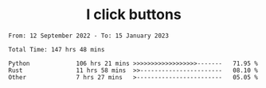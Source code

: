 <h1 align="center">
I click buttons
</h1>

<!--START_SECTION:waka-->

```text
From: 12 September 2022 - To: 15 January 2023

Total Time: 147 hrs 48 mins

Python             106 hrs 21 mins >>>>>>>>>>>>>>>>>>-------   71.95 %
Rust               11 hrs 58 mins  >>-----------------------   08.10 %
Other              7 hrs 27 mins   >------------------------   05.05 %
```

<!--END_SECTION:waka-->
